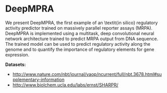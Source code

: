 # DeepMPRA

We present DeepMPRA, the first example of an \textit{in silico} regulatory activity predictor trained on massively parallel reporter assays (MRPA). DeepMPRA is implemented using a multitask, deep convolutional neural network architecture trained to predict MRPA output from DNA sequence. The trained model can be used to predict regulatory activity along the genome and to quantify the importance of regulatory elements for gene expression.

**Datasets:**
* http://www.nature.com/nbt/journal/vaop/ncurrent/full/nbt.3678.html#supplementary-information
* http://www.biolchem.ucla.edu/labs/ernst/SHARPR/
